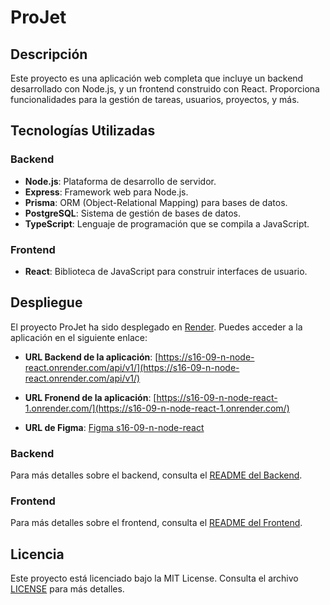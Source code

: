 # ProJet

## Descripción

Este proyecto es una aplicación web completa que incluye un backend desarrollado con Node.js, y un frontend construido con React. Proporciona funcionalidades para la gestión de tareas, usuarios, proyectos, y más.

## Tecnologías Utilizadas

### Backend

- **Node.js**: Plataforma de desarrollo de servidor.
- **Express**: Framework web para Node.js.
- **Prisma**: ORM (Object-Relational Mapping) para bases de datos.
- **PostgreSQL**: Sistema de gestión de bases de datos.
- **TypeScript**: Lenguaje de programación que se compila a JavaScript.

### Frontend

- **React**: Biblioteca de JavaScript para construir interfaces de usuario.

## Despliegue

El proyecto ProJet ha sido desplegado en [Render](https://render.com). Puedes acceder a la aplicación en el siguiente enlace:

- **URL Backend de la aplicación**: [https://s16-09-n-node-react.onrender.com/api/v1/](https://s16-09-n-node-react.onrender.com/api/v1/)

- **URL Fronend de la aplicación**: [https://s16-09-n-node-react-1.onrender.com/](https://s16-09-n-node-react-1.onrender.com/)

- **URL de Figma**:  [Figma s16-09-n-node-react](https://www.figma.com/design/wBm89UzjTzL0b7z2SdEyYz/SIMULACION---NO-COUNTRY?node-id=60-1237&t=BemgiDCEim0X4oS5-1)

### Backend

Para más detalles sobre el backend, consulta el [README del Backend](./backend/README.md).

### Frontend

Para más detalles sobre el frontend, consulta el [README del Frontend](./frontend/README.md).

## Licencia

Este proyecto está licenciado bajo la MIT License. Consulta el archivo [LICENSE](./LICENSE) para más detalles.